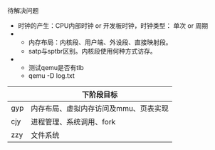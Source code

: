 待解决问题

- 时钟的产生：CPU内部时钟 or 开发板时钟，时钟类型： 单次 or 周期
-  
  - 内存布局：内核段、用户端、外设段、直接映射段。
  - satp与sptbr区别。内核段使用何种方式访存。
- 
  - 测试qemu是否有tlb
  - qemu -D log.txt

|      | 下阶段目标                            |
| ---- | ------------------------------------- |
| gyp  | 内存布局、虚拟内存访问及mmu、页表实现 |
| cjy  | 进程管理、系统调用、fork              |
| zzy  | 文件系统                              |